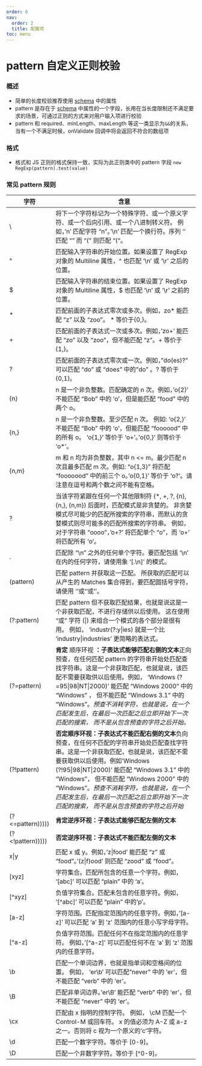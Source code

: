 ```yaml
---
order: 6
nav:
  order: 2
  title: 配置项
toc: menu
---
```


# pattern 自定义正则校验

### 概述

- 简单的长度校验推荐使用 [schema](/docs/config/schema.md) 中的属性
- pattern 是存在于 [schema](/docs/config/schema.md) 中属性的一个字段，长用在当长度限制还不满足要求的场景，可通过正则的方式来对用户输入项进行校验
- pattern 和 required、minLength、maxLength 等这一类显示为`&&`的关系，当有一个不满足时候，onValidate 回调中将会返回不符合的数组项

### 格式

- 格式和 JS 正则的格式保持一致，实际为此正则类中的 pattern 字段 `new RegExp(pattern).test(value)`

### 常见 pattern 规则

| 字符             | 含意                                                                                                                                                                                                                                                                                                                                                                                                                      |
| ---------------- | ------------------------------------------------------------------------------------------------------------------------------------------------------------------------------------------------------------------------------------------------------------------------------------------------------------------------------------------------------------------------------------------------------------------------- |
| \                | 将下一个字符标记为一个特殊字符、或一个原义字符、或一个后向引用、或一个八进制转义符。 例如，’n’ 匹配字符 “n”。’\n’ 匹配一个换行符。序列 ‘' 匹配 “” 而 “\(” 则匹配 “(“。                                                                                                                                                                                                                                                    |
| ^                | 匹配输入字符串的开始位置。如果设置了 RegExp 对象的 Multiline 属性，^ 也匹配 ‘\n’ 或 ‘\r’ 之后的位置。                                                                                                                                                                                                                                                                                                                     |
| \$               | 匹配输入字符串的结束位置。如果设置了 RegExp 对象的 Multiline 属性，\$ 也匹配 ‘\n’ 或 ‘\r’ 之前的位置。                                                                                                                                                                                                                                                                                                                    |
| \*               | 匹配前面的子表达式零次或多次。例如，zo* 能匹配 “z” 以及 “zoo”。 * 等价于{0,}。                                                                                                                                                                                                                                                                                                                                            |
| +                | 匹配前面的子表达式一次或多次。例如，’zo+’ 能匹配 “zo” 以及 “zoo”，但不能匹配 “z”。+ 等价于 {1,}。                                                                                                                                                                                                                                                                                                                         |
| ?                | 匹配前面的子表达式零次或一次。例如，”do(es)?” 可以匹配 “do” 或 “does” 中的”do” 。? 等价于 {0,1}。                                                                                                                                                                                                                                                                                                                         |
| {n}              | n 是一个非负整数。匹配确定的 n 次。例如，’o{2}’ 不能匹配 “Bob” 中的 ‘o’，但是能匹配 “food” 中的两个 o。                                                                                                                                                                                                                                                                                                                   |
| {n,}             | n 是一个非负整数。至少匹配 n 次。 例如: ‘o{2,}’ 不能匹配 “Bob” 中的 ‘o’，但能匹配 “foooood” 中的所有 o。 ‘o{1,}’ 等价于 ‘o+’。’o{0,}’ 则等价于 ‘o\*’。                                                                                                                                                                                                                                                                    |
| {n,m}            | m 和 n 均为非负整数，其中 n <= m。最少匹配 n 次且最多匹配 m 次。例如: “o{1,3}” 将匹配 “fooooood” 中的前三个 o。’o{0,1}’ 等价于 ‘o?’。请注意在逗号和两个数之间不能有空格。                                                                                                                                                                                                                                                 |
| ?                | 当该字符紧跟在任何一个其他限制符 (\*, +, ?, {n}, {n,}, {n,m}) 后面时，匹配模式是非贪婪的。 非贪婪模式尽可能少的匹配所搜索的字符串，而默认的贪婪模式则尽可能多的匹配所搜索的字符串。 例如，对于字符串 “oooo”，’o+?’ 将匹配单个 “o”，而 ‘o+’ 将匹配所有 ‘o’。                                                                                                                                                               |
| .                | 匹配除 “\n” 之外的任何单个字符。要匹配包括 ‘\n’ 在内的任何字符，请使用象 ‘[.\n]’ 的模式。                                                                                                                                                                                                                                                                                                                                 |
| (pattern)        | 匹配 pattern 并获取这一匹配。 所获取的匹配可以从产生的 Matches 集合得到，要匹配圆括号字符，请使用 ‘‘或‘‘或‘’。                                                                                                                                                                                                                                                                                                            |
| (?:pattern)      | 匹配 pattern 但不获取匹配结果，也就是说这是一个非获取匹配，不进行存储供以后使用。 这在使用 “或” 字符 (\|) 来组合一个模式的各个部分是很有用。 例如， ‘industr(?:y\|ies) 就是一个比 ‘industry\|industries’ 更简略的表达式。                                                                                                                                                                                                 |
| (?=pattern)      | **肯定** 顺序环视 **：子表达式能够匹配右侧的文本**正向预查，在任何匹配 pattern 的字符串开始处匹配查找字符串。这是一个非获取匹配，也就是说，该匹配不需要获取供以后使用。例如， ‘Windows (?=95\|98\|NT\|2000)’ 能匹配 “Windows 2000” 中的 “Windows” ， 但不能匹配 “Windows 3.1” 中的 “Windows”。_预查不消耗字符，也就是说，在一个匹配发生后，在最后一次匹配之后立即开始下一次匹配的搜索， 而不是从包含预查的字符之后开始。_ |
| (?!pattern)      | **否定顺序环视：子表达式不能匹配右侧的文本**负向预查，在任何不匹配的字符串开始处匹配查找字符串。这是一个非获取匹配，也就是说，该匹配不需要获取供以后使用。例如’Windows (?!95\|98\|NT\|2000)’ 能匹配 “Windows 3.1” 中的 “Windows”， 但不能匹配 “Windows 2000” 中的 “Windows”。_预查不消耗字符，也就是说，在一个匹配发生后，在最后一次匹配之后立即开始下一次匹配的搜索， 而不是从包含预查的字符之后开始_                    |
| (?<=pattern))))) | **肯定逆序环视：子表达式能够匹配左侧的文本**                                                                                                                                                                                                                                                                                                                                                                              |
| (?<!pattern))))) | **否定逆序环视：子表达式不能匹配左侧的文本**                                                                                                                                                                                                                                                                                                                                                                              |
| x\|y             | 匹配 x 或 y。例如，’z\|food’ 能匹配 “z” 或 “food”。’(z\|f)ood’ 则匹配 “zood” 或 “food”。                                                                                                                                                                                                                                                                                                                                  |
| [xyz]            | 字符集合。匹配所包含的任意一个字符。例如， ‘[abc]’ 可以匹配 “plain” 中的 ‘a’。                                                                                                                                                                                                                                                                                                                                            |
| [^xyz]           | 负值字符集合。匹配未包含的任意字符。例如， ‘[^abc]’ 可以匹配 “plain” 中的’p’。                                                                                                                                                                                                                                                                                                                                            |
| [a-z]            | 字符范围。匹配指定范围内的任意字符。例如，’[a-z]’ 可以匹配 ‘a’ 到 ‘z’ 范围内的任意小写字母字符。                                                                                                                                                                                                                                                                                                                          |
| [^a-z]           | 负值字符范围。匹配任何不在指定范围内的任意字符。 例如，’[^a-z]’ 可以匹配任何不在 ‘a’ 到 ‘z’ 范围内的任意字符。                                                                                                                                                                                                                                                                                                            |
| \b               | 匹配一个单词边界，也就是指单词和空格间的位置。 例如， ‘er\b’ 可以匹配”never” 中的 ‘er’，但不能匹配 “verb” 中的 ‘er’。                                                                                                                                                                                                                                                                                                     |
| \B               | 匹配非单词边界。’er\B’ 能匹配 “verb” 中的 ‘er’，但不能匹配 “never” 中的 ‘er’。                                                                                                                                                                                                                                                                                                                                            |
| \cx              | 匹配由 x 指明的控制字符。 例如， \cM 匹配一个 Control-M 或回车符。 x 的值必须为 A-Z 或 a-z 之一。否则将 c 视为一个原义的’c’字符。                                                                                                                                                                                                                                                                                         |
| \d               | 匹配一个数字字符。等价于 [0-9]。                                                                                                                                                                                                                                                                                                                                                                                          |
| \D               | 匹配一个非数字字符。等价于 [^0-9]。                                                                                                                                                                                                                                                                                                                                                                                       |
